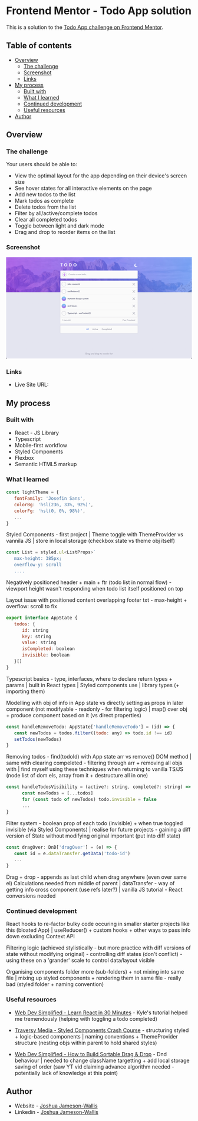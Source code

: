 # Frontend Mentor - Todo App solution

This is a solution to the [Todo App challenge on Frontend Mentor](https://www.frontendmentor.io/challenges/todo-app-Su1_KokOW).

## Table of contents

-  [Overview](#overview)
   -  [The challenge](#the-challenge)
   -  [Screenshot](#screenshot)
   -  [Links](#links)
-  [My process](#my-process)
   -  [Built with](#built-with)
   -  [What I learned](#what-i-learned)
   -  [Continued development](#continued-development)
   -  [Useful resources](#useful-resources)
-  [Author](#author)

## Overview

### The challenge

Your users should be able to:

-  View the optimal layout for the app depending on their device's screen size
-  See hover states for all interactive elements on the page
-  Add new todos to the list
-  Mark todos as complete
-  Delete todos from the list
-  Filter by all/active/complete todos
-  Clear all completed todos
-  Toggle between light and dark mode
-  Drag and drop to reorder items on the list

### Screenshot

![](./screenshot.png)

### Links

-  Live Site URL:

## My process

### Built with

-  React - JS Library
-  Typescript
-  Mobile-first workflow
-  Styled Components
-  Flexbox
-  Semantic HTML5 markup

### What I learned

```jsx
const lightTheme = {
   fontFamily: 'Josefin Sans',
   colorBg: 'hsl(236, 33%, 92%)',
   colorFg: 'hsl(0, 0%, 98%)',
   ...
}
```

Styled Components - first project | Theme toggle with ThemeProvider vs vannila JS | store in local storage (checkbox state vs theme obj itself)

```jsx
const List = styled.ul<ListProps>`
   max-height: 385px;
   overflow-y: scroll
   ....
```

Negatively positioned header + main + ftr (todo list in normal flow) - viewport height wasn't responding when todo list itself positioned on top

Layout issue with positioned content overlapping footer txt - max-height + overflow: scroll to fix

```jsx
export interface AppState {
   todos: {
      id: string
      key: string
      value: string
      isCompleted: boolean
      invisible: boolean
   }[]
}
```

Typescript basics - type, interfaces, where to declare return types + params | built in React types | Styled components use | library types (+ importing them)

Modelling with obj of info in App state vs directly setting as props in later component (not modifyable - readonly - for filtering logic) | map() over obj + produce component based on it (vs direct properties)

```jsx
const handleRemoveTodo: AppState['handleRemoveTodo'] = (id) => {
   const newTodos = todos.filter((todo: any) => todo.id !== id)
   setTodos(newTodos)
}
```

Removing todos - find(todoId) with App state arr vs remove() DOM method | same with clearing compeleted - filtering through arr + removing all objs with | find myself using these techniques when returning to vanilla TS/JS (node list of dom els, array from it + destructure all in one)

```jsx
const handleTodosVisibility = (active?: string, completed?: string) => {
      const newTodos = [...todos]
      for (const todo of newTodos) todo.invisible = false
      ...
}
```

Filter system - boolean prop of each todo (invisible) + when true toggled invisible (via Styled Components) | realise for future projects - gaining a diff version of State without modifying original important (put into diff state)

```jsx
const dragOver: DnD['dragOver'] = (e) => {
   const id = e.dataTransfer.getData('todo-id')
   ...
}
```

Drag + drop - appends as last child when drag anywhere (even over same el)
Calculations needed from middle of parent | dataTransfer - way of getting info cross component (use refs later?) | vanilla JS tutorial - React conversions needed

### Continued development

React hooks to re-factor bulky code occuring in smaller starter projects like this (bloated App) | useReducer() + custom hooks + other ways to pass info down excluding Context API

Filtering logic (achieved stylistically - but more practice with diff versions of state without modifying original) - controlling diff states (don't conflict) - using these on a 'grander' scale to control data/layout visible

Organising components folder more (sub-folders) + not mixing into same file | mixing up styled components + rendering them in same file - really bad (styled folder + naming convention)

### Useful resources

-  [Web Dev Simplified - Learn React in 30 Minutes](https://www.youtube.com/watch?v=hQAHSlTtcmY&t=1336s&ab_channel=WebDevSimplified) - Kyle's tutorial helped me tremendously (helping with toggling a todo completed)

-  [Traversy Media - Styled Components Crash Course](https://www.youtube.com/watch?v=02zO0hZmwnw&t=945s&ab_channel=TraversyMedia) - structuring styled + logic-based components | naming conventions + ThemeProvider structure (nesting objs within parent to hold shared styles)

-  [Web Dev Simplified - How to Build Sortable Drag & Drop](https://www.youtube.com/watch?v=jfYWwQrtzzY&t=582s&ab_channel=WebDevSimplified) - Dnd behaviour | needed to change className targetting + add local storage saving of order (saw YT vid claiming advance algorithm needed - potentially lack of knowledge at this point)

## Author

-  Website - [Joshua Jameson-Wallis](https://joshuajamesonwallis.com)
-  Linkedin - [Joshua Jameson-Wallis]()

